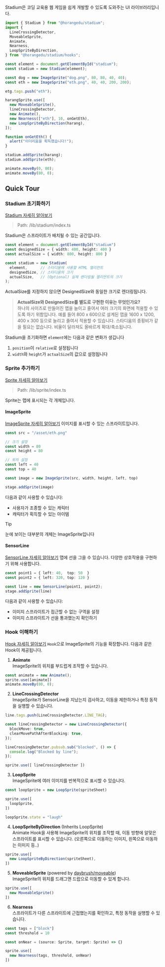 Stadium은 코딩 교육용 웹 게임을 쉽게 개발할 수 있도록 도와주는 UI 라이브러리입니다.

```typescript
import { Stadium } from "@horangedu/stadium";
import {
  LineCrossingDetector,
  MoveableSprite,
  Animate,
  Nearness,
  LoopSpriteByDirection,
} from "@horangedu/stadium/hooks";

const element = document.getElementById("stadium");
const stadium = new Stadium(element);

const dog = new ImageSprite("dog.png", 80, 80, 40, 40);
const eth = new ImageSprite("eth.png", 40, 40, 200, 200);

etg.tags.push("eth");

harangSprite.use([
  new MoveableSprite(),
  lineCrossingDetector,
  new Animate(),
  new Nearness(["eth"], 10, onGetEth),
  new LoopSpriteByDirection(harang),
]);

function onGetEth() {
  alert("이더리움을 획득했습니다!");
}

stadium.addSprite(harang);
stadium.addSprite(eth);

animate.moveBy(0, 80);
animate.moveBy(80, 0);
```

## Quick Tour

### Stadium 초기화하기
[Stadium 자세히 알아보기](./docs/stadium.md)

> Path: /lib/stadium/index.ts

Stadium은 스프라이트가 배치될 수 있는 공간입니다.

```typescript
const element = document.getElementById("stadium")
const designedSize = { width: 400, height: 400 }
const actualSize = { width: 800, height: 800 }

const stadium = new Stadium(
  element,      // 스타디움에 사용할 HTML 엘리먼트
  designedSize, // 스타디움의 크기
  actualSize,   // (Optional) 실제 렌더링될 엘리먼트의 크기
);
```

ActualSize를 지정하지 않으면 DesignedSize와 동일한 크기로 렌더링됩니다.

> **ActualSize와 DesignedSize를 별도로 구현한 이유는 무엇인가요?**   
> 하나의 사이즈로 만들어진 맵을 늘이고 줄여서 여러 크기의 화면에 적용할 수 있도록 하기 위함입니다. 예를 들어 800 x 600으로 설계된 맵을 1600 x 1200, 400 x 300 등으로 늘리고 줄여서 적용할 수 있습니다. 스타디움의 종횡비가 같을 필요는 없습니다. 비율이 달라져도 올바르게 확대/축소됩니다.

Stadium을 초기화하면 `element`에는 다음과 같은 변화가 생깁니다

1. `position`이 `relative`로 설정됩니다
2. `width`와 `height`가 `actualSize`의 값으로 설정됩니다

### Sprite 추가하기

[Sprite 자세히 알아보기](./docs/sprite.md)
> Path: /lib/sprite/index.ts

Sprite는 맵에 표시되는 각 개체입니다.

#### ImageSprite
[ImageSprite 자세히 알아보기](./docs/sprite.md#imagesprite)
이미지를 표시할 수 있는 스프라이트입니다.

```typescript
const src = "/asset/eth.png"

// 크기 설정
const width = 80
const height = 80

// 위치 설정
const left = 40
const top = 40

const image = new ImageSprite(src, width, height, left, top)

stage.addSprite(image)
```

다음과 같이 사용할 수 있습니다:

- 사용자가 조종할 수 있는 캐릭터
- 캐릭터가 획득할 수 있는 아이템

> [!TIP]   
> 눈에 보이는 대부분의 개체는 ImageSprite입니다

#### SensorLine

[SensorLine 자세히 알아보기](./docs/sprite.md#sensorline)
맵에 선을 그을 수 있습니다. 다양한 상호작용을 구현하기 위해 사용합니다. 

```typescript
const point1 = { left: 40,  top: 50  }
const point2 = { left: 320, top: 120 }

const line = new SensorLine(point1, point2);
stage.addSprite(line)
```

다음과 같이 사용할 수 있습니다:

- 이미지 스프라이트가 접근할 수 없는 구역을 설정
- 이미지 스프라이트가 선을 통과했는지 확인하기

### Hook 이해하기

[Hook 자세히 알아보기](./docs/hook.md)
`Hook`으로 ImageSprite의 기능을 확장합니다. 다음과 같은 Hook이 제공됩니다.

1. **Animate**   
ImageSprite의 위치를 부드럽게 조작할 수 있습니다.
```typescript
const animate = new Animate();
sprite.use([animate])
animate.moveBy(80, 0);
```
2. **LineCrossingDetector**   
ImageSprite가 SensorLine을 지났는지 검사하고, 이동을 제한하거나 특정 동작을 실행할 수 있습니다.
```typescript
line.tags.push(LineCrossingDetector.LINE_TAG);

const lineCrossingDetector = new LineCrossingDetector({
  blockMove: true,
  clearMovePathAfterBlocking: true,
});

lineCrossingDetector.pubsub.sub("blocked", () => {
  console.log("Blocked by line");
});

sprite.use([ lineCrossingDetector ])
```
3. **LoopSprite**   
ImageSprite에 여러 이미지를 반복적으로 표시할 수 있습니다.
```typescript
const loopSprite = new LoopSprite(spriteSheet)

sprite.use([
  loopSprite,
])

loopSprite.state = "laugh"
```
4. **LoopSpriteByDirection** (Inherits LoopSprite)   
Animate Hook을 사용해 ImageSprite의 위치를 조작할 때, 이동 방향에 알맞은 스프라이트를 표시할 수 있습니다. (오른쪽으로 이동하는 이미지, 왼쪽으로 이동하는 이미지 등..)
```typescript
sprite.use([
  new LoopSpriteByDirection(spriteSheet),
])
```
5. **MoveableSprite** (powered by [daybrush/moveable](https://github.com/daybrush/moveable))   
ImageSprite의 위치를 드래그앤 드랍으로 이동할 수 있게 합니다.
```typescript
sprite.use([
  new MoveableSprite()
])
```
6. **Nearness**   
스프라이트가 다른 스프라이트에 근접했는지를 확인하고, 특정 동작을 실행할 수 있습니다.
```typescript
const tags = ["block"]
const threshold = 10

const onNear = (source: Sprite, target: Sprite) => {}

sprite.use([
  new Nearness(tags, threshold, onNear)
])
```